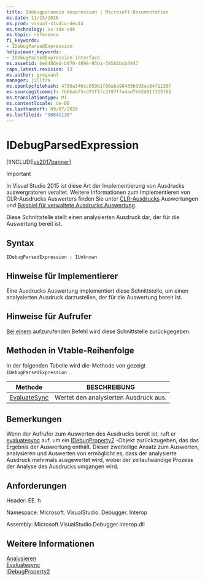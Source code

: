 ```yaml
---
title: Idebugparamein dexpression | Microsoft-Dokumentation
ms.date: 11/15/2016
ms.prod: visual-studio-dev14
ms.technology: vs-ide-sdk
ms.topic: reference
f1_keywords:
- IDebugParsedExpression
helpviewer_keywords:
- IDebugParsedExpression interface
ms.assetid: be6486ed-b070-4898-95b1-58581bcb4447
caps.latest.revision: 13
ms.author: gregvanl
manager: jillfra
ms.openlocfilehash: 4756a346cc059b1f80aba98439b993ac84f1136f
ms.sourcegitcommit: fb8babf5cd72f1fc2f97ffe4ad7b62d91f325f61
ms.translationtype: MT
ms.contentlocale: de-DE
ms.lasthandoff: 09/07/2020
ms.locfileid: "90841138"
---
```

# <a name="idebugparsedexpression"></a>IDebugParsedExpression
[!INCLUDE[vs2017banner](../../../includes/vs2017banner.md)]

> [!IMPORTANT]
> In Visual Studio 2015 ist diese Art der Implementierung von Ausdrucks auswergratoren veraltet. Weitere Informationen zum Implementieren von CLR-Ausdrucks Auswerters finden Sie unter [CLR-Ausdrucks](https://github.com/Microsoft/ConcordExtensibilitySamples/wiki/CLR-Expression-Evaluators) Auswertungen und [Beispiel für verwaltete Ausdrucks Auswertung](https://github.com/Microsoft/ConcordExtensibilitySamples/wiki/Managed-Expression-Evaluator-Sample).  
  
 Diese Schnittstelle stellt einen analysierten Ausdruck dar, der für die Auswertung bereit ist.  
  
## <a name="syntax"></a>Syntax  
  
```  
IDebugParsedExpression : IUnknown  
```  
  
## <a name="notes-for-implementers"></a>Hinweise für Implementierer  
 Eine Ausdrucks Auswertung implementiert diese Schnittstelle, um einen analysierten Ausdruck darzustellen, der für die Auswertung bereit ist.  
  
## <a name="notes-for-callers"></a>Hinweise für Aufrufer  
 [Bei einem](../../../extensibility/debugger/reference/idebugexpressionevaluator-parse.md) aufzurufenden Befehl wird diese Schnittstelle zurückgegeben.  
  
## <a name="methods-in-vtable-order"></a>Methoden in Vtable-Reihenfolge  
 In der folgenden Tabelle wird die-Methode von gezeigt `IDebugParsedExpression` .  
  
|Methode|BESCHREIBUNG|  
|------------|-----------------|  
|[EvaluateSync](../../../extensibility/debugger/reference/idebugparsedexpression-evaluatesync.md)|Wertet den analysierten Ausdruck aus.|  
  
## <a name="remarks"></a>Bemerkungen  
 Wenn der Aufrufer zum Auswerten des Ausdrucks bereit ist, ruft er [evaluatesync](../../../extensibility/debugger/reference/idebugparsedexpression-evaluatesync.md) auf, um ein [IDebugProperty2](../../../extensibility/debugger/reference/idebugproperty2.md) -Objekt zurückzugeben, das das Ergebnis der Auswertung enthält. Dieser zweiteilige Ansatz zum Auswerten, analysieren und Auswerten von ermöglicht es, dass der analysierte Ausdruck mehrmals ausgewertet wird, wobei der zeitaufwändige Prozess der Analyse des Ausdrucks umgangen wird.  
  
## <a name="requirements"></a>Anforderungen  
 Header: EE. h  
  
 Namespace: Microsoft. VisualStudio. Debugger. Interop  
  
 Assembly: Microsoft.VisualStudio.Debugger.Interop.dll  
  
## <a name="see-also"></a>Weitere Informationen  
 [Analysieren](../../../extensibility/debugger/reference/idebugexpressionevaluator-parse.md)   
 [Evaluatesync](../../../extensibility/debugger/reference/idebugparsedexpression-evaluatesync.md)   
 [IDebugProperty2](../../../extensibility/debugger/reference/idebugproperty2.md)
